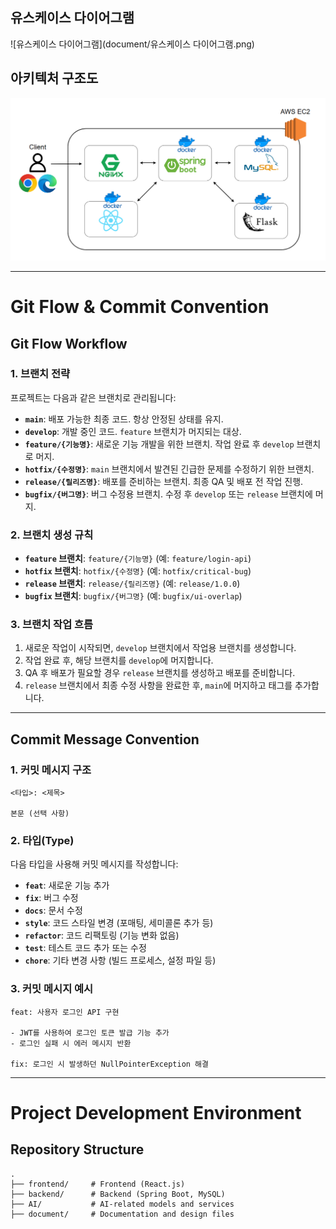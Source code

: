 ## 유스케이스 다이어그램
![유스케이스 다이어그램](document/유스케이스 다이어그램.png)

## 아키텍처 구조도
![아키텍처 구조도](document/시스템아키텍처구조도.png)



---

# Git Flow & Commit Convention

## Git Flow Workflow

### 1. 브랜치 전략
프로젝트는 다음과 같은 브랜치로 관리됩니다:

- **`main`**: 배포 가능한 최종 코드. 항상 안정된 상태를 유지.
- **`develop`**: 개발 중인 코드. `feature` 브랜치가 머지되는 대상.
- **`feature/{기능명}`**: 새로운 기능 개발을 위한 브랜치. 작업 완료 후 `develop` 브랜치로 머지.
- **`hotfix/{수정명}`**: `main` 브랜치에서 발견된 긴급한 문제를 수정하기 위한 브랜치.
- **`release/{릴리즈명}`**: 배포를 준비하는 브랜치. 최종 QA 및 배포 전 작업 진행.
- **`bugfix/{버그명}`**: 버그 수정용 브랜치. 수정 후 `develop` 또는 `release` 브랜치에 머지.

### 2. 브랜치 생성 규칙
- **`feature` 브랜치**: `feature/{기능명}` (예: `feature/login-api`)
- **`hotfix` 브랜치**: `hotfix/{수정명}` (예: `hotfix/critical-bug`)
- **`release` 브랜치**: `release/{릴리즈명}` (예: `release/1.0.0`)
- **`bugfix` 브랜치**: `bugfix/{버그명}` (예: `bugfix/ui-overlap`)

### 3. 브랜치 작업 흐름
1. 새로운 작업이 시작되면, `develop` 브랜치에서 작업용 브랜치를 생성합니다.
2. 작업 완료 후, 해당 브랜치를 `develop`에 머지합니다.
3. QA 후 배포가 필요할 경우 `release` 브랜치를 생성하고 배포를 준비합니다.
4. `release` 브랜치에서 최종 수정 사항을 완료한 후, `main`에 머지하고 태그를 추가합니다.

---

## Commit Message Convention
### 1. 커밋 메시지 구조
```
<타입>: <제목>

본문 (선택 사항)
```

### 2. 타입(Type)
다음 타입을 사용해 커밋 메시지를 작성합니다:

- **`feat`**: 새로운 기능 추가
- **`fix`**: 버그 수정
- **`docs`**: 문서 수정
- **`style`**: 코드 스타일 변경 (포매팅, 세미콜론 추가 등)
- **`refactor`**: 코드 리팩토링 (기능 변화 없음)
- **`test`**: 테스트 코드 추가 또는 수정
- **`chore`**: 기타 변경 사항 (빌드 프로세스, 설정 파일 등)

### 3. 커밋 메시지 예시
```text
feat: 사용자 로그인 API 구현

- JWT를 사용하여 로그인 토큰 발급 기능 추가
- 로그인 실패 시 에러 메시지 반환

fix: 로그인 시 발생하던 NullPointerException 해결
```

---

# Project Development Environment

## Repository Structure
```
.
├── frontend/     # Frontend (React.js)
├── backend/      # Backend (Spring Boot, MySQL)
├── AI/           # AI-related models and services
├── document/     # Documentation and design files

```
